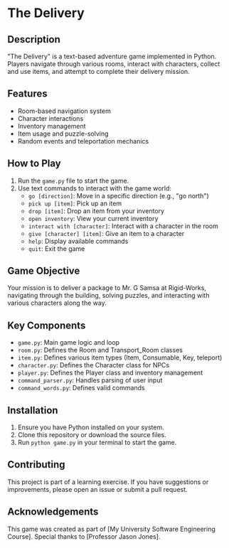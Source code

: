 # The Delivery

## Description
"The Delivery" is a text-based adventure game implemented in Python. Players navigate through various rooms, interact with characters, collect and use items, and attempt to complete their delivery mission.

## Features
- Room-based navigation system
- Character interactions
- Inventory management
- Item usage and puzzle-solving
- Random events and teleportation mechanics

## How to Play
1. Run the `game.py` file to start the game.
2. Use text commands to interact with the game world:
   - `go [direction]`: Move in a specific direction (e.g., "go north")
   - `pick up [item]`: Pick up an item
   - `drop [item]`: Drop an item from your inventory
   - `open inventory`: View your current inventory
   - `interact with [character]`: Interact with a character in the room
   - `give [character] [item]`: Give an item to a character
   - `help`: Display available commands
   - `quit`: Exit the game

## Game Objective
Your mission is to deliver a package to Mr. G Samsa at Rigid-Works, navigating through the building, solving puzzles, and interacting with various characters along the way.

## Key Components
- `game.py`: Main game logic and loop
- `room.py`: Defines the Room and Transport_Room classes
- `item.py`: Defines various item types (Item, Consumable, Key, teleport)
- `character.py`: Defines the Character class for NPCs
- `player.py`: Defines the Player class and inventory management
- `command_parser.py`: Handles parsing of user input
- `command_words.py`: Defines valid commands

## Installation
1. Ensure you have Python installed on your system.
2. Clone this repository or download the source files.
3. Run `python game.py` in your terminal to start the game.

## Contributing
This project is part of a learning exercise. If you have suggestions or improvements, please open an issue or submit a pull request.

## Acknowledgements
This game was created as part of [My University Software Engineering Course]. Special thanks to [Professor Jason Jones].
